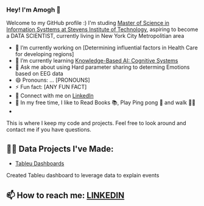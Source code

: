 ### Hey! I'm Amogh 👋

Welcome to my GitHub profile :)
I'm studing [Master of Science in Information Systtems at Stevens Institute of Technology](https://www.stevens.edu/school-business/masters-programs/information-systems), aspiring to become a DATA SCIENTIST, currently living in New York City Metropolitian area

- 🔭 I’m currently working on [Determining influential factors in Health Care for developing regions]
- 🌱 I’m currently learning [Knowledge-Based AI: Cognitive Systems](https://www.udacity.com/course/knowledge-based-ai-cognitive-systems--ud409)
- 💬 Ask me about using Hard parameter sharing to determing Emotions based on EEG data
- 😄 Pronouns: ... [PRONOUNS]
- ⚡ Fun fact: [ANY FUN FACT]
- 🤝 Connect with me on [LinkedIn](https://www.linkedin.com/in/amoghkokari/)
- 🎈 In my free time, I like to Read Books 📚, Play Ping pong 🏓 and walk 🚶‍♂️
- 
This is where I keep my code and projects. Feel free to look around and contact me if you have questions.


## 👨‍💻 Data Projects I've Made:

- [Tableu Dashboards](https://public.tableau.com/app/profile/amoghkokari)

Created Tableu dashboard to leverage data to explain events


## 📫 How to reach me: [LINKEDIN](https://www.linkedin.com/in/amoghkokari/)


